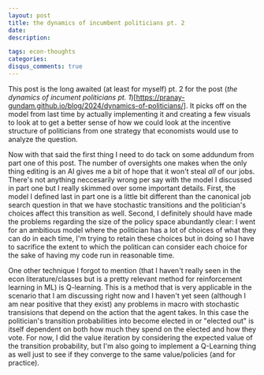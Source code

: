 ```yaml
---
layout: post
title: the dynamics of incumbent politicians pt. 2
date: 
description: 

tags: econ-thoughts
categories:
disqus_comments: true
---
```


This post is the long awaited (at least for myself) pt. 2 for the post (*the dynamics of incument politicians pt. 1*)[https://pranay-gundam.github.io/blog/2024/dynamics-of-politicians/]. It picks off on the model from last time by actually implementing it and creating a few visuals to look at to get a better sense of how we could look at the incentive structure of politicians from one strategy that economists would use to analyze the question. 

Now with that said the first thing I need to do tack on some addundum from part one of this post. The number of oversights one makes when the only thing editing is an AI gives me a bit of hope that it won't steal *all* of our jobs. There's not anything neccesarily wrong per say with the model I discussed in part one but I really skimmed over some important details. First, the model I defined last in part one is a little bit different than the canonical job search question in that we have stochastic transitions and the politician's choices affect this transition as well. Second, I definitely should have made the problems regarding the size of the policy space abundantly clear: I went for an ambitious model where the politician has a lot of choices of what they can do in each time, I'm trying to retain these choices but in doing so I have to sacrifice the extent to which the politican can consider each choice for the sake of having my code run in reasonable time.

One other technique I forgot to mention (that I haven't really seen in the econ literature/classes but is a pretty relevant method for reinforcement learning in ML) is Q-learning. This is a method that is very applicable in the scenario that I am discussing right now and I haven't yet seen (although I am near positive that they exist) any problems in macro with stochastic transisions that depend on the action that the agent takes. In this case the politician's transition probabilities into become elected in or "elected out" is itself dependent on both how much they spend on the elected and how they vote. For now, I did the value iteration by considering the expected value of the transition probability, but I'm also going to implement a Q-Learning thing as well just to see if they converge to the same value/policies (and for practice).
